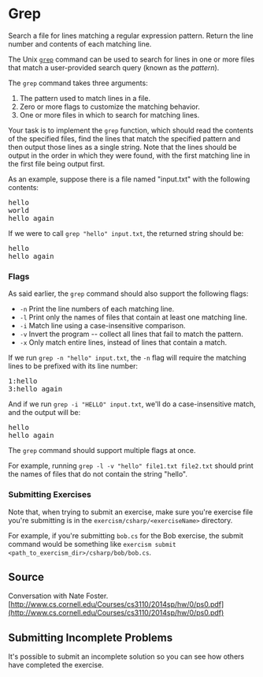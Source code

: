 # Grep

Search a file for lines matching a regular expression pattern. Return the line number and contents of each matching line.

The Unix [`grep`](http://pubs.opengroup.org/onlinepubs/9699919799/utilities/grep.html) command can be used to search for lines in one or more files 
that match a user-provided search query (known as the *pattern*).

The `grep` command takes three arguments:

1. The pattern used to match lines in a file. 
2. Zero or more flags to customize the matching behavior.
3. One or more files in which to search for matching lines. 

Your task is to implement the `grep` function, which should read the contents
of the specified files, find the lines that match the specified pattern
and then output those lines as a single string. Note that the lines should
be output in the order in which they were found, with the first matching line
in the first file being output first.

As an example, suppose there is a file named "input.txt" with the following contents:

<pre>
hello
world
hello again
</pre>

If we were to call `grep "hello" input.txt`, the returned string should be:

<pre>
hello
hello again
</pre>

### Flags

As said earlier, the `grep` command should also support the following flags:

- `-n` Print the line numbers of each matching line.
- `-l` Print only the names of files that contain at least one matching line.
- `-i` Match line using a case-insensitive comparison.
- `-v` Invert the program -- collect all lines that fail to match the pattern.
- `-x` Only match entire lines, instead of lines that contain a match.

If we run `grep -n "hello" input.txt`, the `-n` flag will require the matching
lines to be prefixed with its line number:

<pre>
1:hello
3:hello again
</pre>

And if we run `grep -i "HELLO" input.txt`, we'll do a case-insensitive match, 
and the output will be:

<pre>
hello
hello again
</pre>

The `grep` command should support multiple flags at once.

For example, running `grep -l -v "hello" file1.txt file2.txt` should
print the names of files that do not contain the string "hello".
### Submitting Exercises

Note that, when trying to submit an exercise, make sure you're exercise file you're submitting is in the `exercism/csharp/<exerciseName>` directory.

For example, if you're submitting `bob.cs` for the Bob exercise, the submit command would be something like `exercism submit <path_to_exercism_dir>/csharp/bob/bob.cs`.

## Source

Conversation with Nate Foster. [http://www.cs.cornell.edu/Courses/cs3110/2014sp/hw/0/ps0.pdf](http://www.cs.cornell.edu/Courses/cs3110/2014sp/hw/0/ps0.pdf)

## Submitting Incomplete Problems
It's possible to submit an incomplete solution so you can see how others have completed the exercise.

